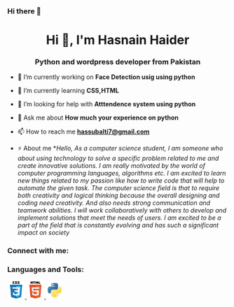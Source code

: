 ### Hi there 👋
<h1 align="center">Hi 👋, I'm Hasnain Haider</h1>
<h3 align="center">Python and wordpress developer from Pakistan</h3>

- 🔭 I’m currently working on **Face Detection usig using python**

- 🌱 I’m currently learning **CSS,HTML**

- 🤝 I’m looking for help with **Atttendence system using python**
- 💬 Ask me about **How much your experience on python**

- 📫 How to reach me **hassubalti7@gmail.com**

- ⚡ About me **Hello, As a computer science student, I am someone who about using technology to solve a specific problem related to me and create innovative solutions. I am really motivated by the world of computer programming languages, algorithms etc. I am excited to learn new things related to my passion like how to write code that will help to automate the given task. The computer science field is that to require both creativity and logical thinking because the overall designing and coding need creativity. And also needs strong communication and teamwork abilities. I will work collaboratively with others to develop and implement solutions that meet the needs of users. I am excited to be a part of the field that is constantly evolving and has such a significant impact on society*

<h3 align="left">Connect with me:</h3>
<p align="left">
</p>

<h3 align="left">Languages and Tools:</h3>
<p align="left"> <a href="https://www.w3schools.com/css/" target="_blank" rel="noreferrer"> <img src="https://raw.githubusercontent.com/devicons/devicon/master/icons/css3/css3-original-wordmark.svg" alt="css3" width="40" height="40"/> </a> <a href="https://www.w3.org/html/" target="_blank" rel="noreferrer"> <img src="https://raw.githubusercontent.com/devicons/devicon/master/icons/html5/html5-original-wordmark.svg" alt="html5" width="40" height="40"/> </a> <a href="https://www.python.org" target="_blank" rel="noreferrer"> <img src="https://raw.githubusercontent.com/devicons/devicon/master/icons/python/python-original.svg" alt="python" width="40" height="40"/> </a> </p>


